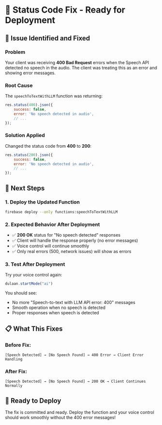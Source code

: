 # 🔧 Status Code Fix - Ready for Deployment

## 🎯 Issue Identified and Fixed

### Problem
Your client was receiving **400 Bad Request** errors when the Speech API detected no speech in the audio. The client was treating this as an error and showing error messages.

### Root Cause
The `speechToTextWithLLM` function was returning:
```javascript
res.status(400).json({
    success: false,
    error: 'No speech detected in audio',
    // ...
});
```

### Solution Applied
Changed the status code from **400** to **200**:
```javascript
res.status(200).json({
    success: false,
    error: 'No speech detected in audio',
    // ...
});
```

## 🚀 Next Steps

### 1. Deploy the Updated Function
```bash
firebase deploy --only functions:speechToTextWithLLM
```

### 2. Expected Behavior After Deployment
- ✅ **200 OK** status for "No speech detected" responses
- ✅ Client will handle the response properly (no error messages)
- ✅ Voice control will continue smoothly
- ✅ Only real errors (500, network issues) will show as errors

### 3. Test After Deployment
Try your voice control again:
```javascript
dulaan.startMode("ai")
```

You should see:
- No more "Speech-to-text with LLM API error: 400" messages
- Smooth operation when no speech is detected
- Proper responses when speech is detected

## 📋 What This Fixes

### Before Fix:
```
[Speech Detected] → [No Speech Found] → 400 Error → Client Error Handling
```

### After Fix:
```
[Speech Detected] → [No Speech Found] → 200 OK → Client Continues Normally
```

## 🎊 Ready to Deploy

The fix is committed and ready. Deploy the function and your voice control should work smoothly without the 400 error messages!